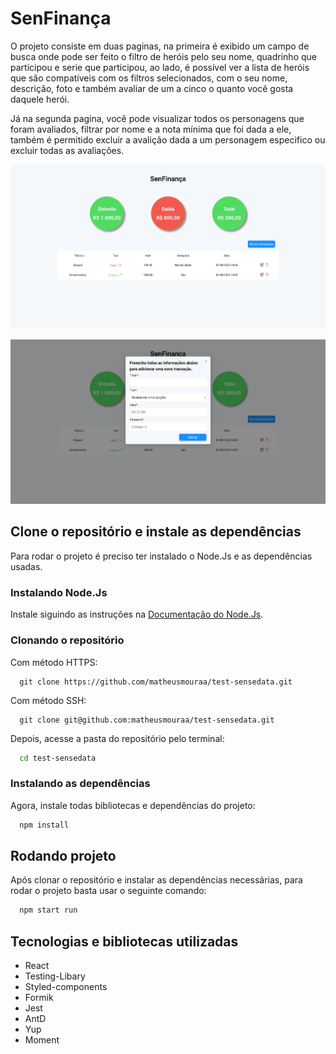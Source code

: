 # SenFinança

O projeto consiste em duas paginas, na primeira é exibido um campo de busca onde pode ser feito o filtro de heróis pelo seu nome, quadrinho que participou e serie que participou, ao lado, é possível ver a lista de heróis que são compatíveis com os filtros selecionados, com o seu nome, descrição, foto e também avaliar de um a cinco o quanto você gosta daquele herói.

Já na segunda pagina, você pode visualizar todos os personagens que foram avaliados, filtrar por nome e a nota mínima que foi dada a ele, também é permitido excluir a avalição dada a um personagem especifico ou excluir todas as avaliações.

![senfinanca-00](./public/senfinanca-0.png)

![senfinanca-01](./public/senfinanca-1.png)

<!-- ## Deploy da aplicação

O projeto está no ar no seguinte link:

https://marvel-heroes-7o50s34l3-m4ty21.vercel.app/ -->

## Clone o repositório e instale as dependências

Para rodar o projeto é preciso ter instalado o Node.Js e as dependências usadas.

### Instalando Node.Js

Instale siguindo as instruções na [Documentação do Node.Js](https://nodejs.org/pt-br/download/).

### Clonando o repositório

Com método HTTPS:

```git
  git clone https://github.com/matheusmouraa/test-sensedata.git
```

Com método SSH:

```git
  git clone git@github.com:matheusmouraa/test-sensedata.git
```

Depois, acesse a pasta do repositório pelo terminal:

```bash
  cd test-sensedata
```

### Instalando as dependências

Agora, instale todas bibliotecas e dependências do projeto:

```bash
  npm install
```

## Rodando projeto

Após clonar o repositório e instalar as dependências necessárias, para rodar o projeto basta usar o seguinte comando:

```bash
  npm start run
```

## Tecnologias e bibliotecas utilizadas

- React
- Testing-Libary
- Styled-components
- Formik
- Jest
- AntD
- Yup
- Moment
